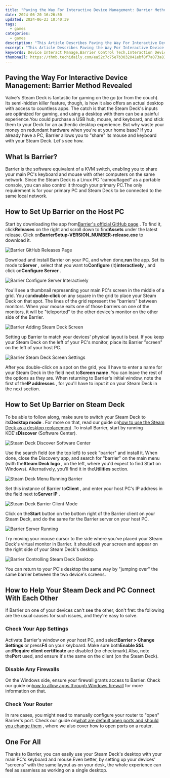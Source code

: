 ```yaml
---
title: "Paving the Way For Interactive Device Management: Barrier Method Revealed"
date: 2024-06-20 16:26:50
updated: 2024-06-23 10:40:39
tags:
  - games
categories:
  - games
description: "This Article Describes Paving the Way For Interactive Device Management: Barrier Method Revealed"
excerpt: "This Article Describes Paving the Way For Interactive Device Management: Barrier Method Revealed"
keywords: Device Interact Manage,Barrier Control Tech,Interaction Devices,Device Management,Innovative Barriers,Tech Interactive Methods,New Device Management
thumbnail: https://thmb.techidaily.com/ea52c7c75e7b3032041ebf8f7a073a81be868964630fead8d644714b724c8d98.jpg
---
```


## Paving the Way For Interactive Device Management: Barrier Method Revealed

 Valve's Steam Deck is fantastic for gaming on the go (or from the couch). Its semi-hidden killer feature, though, is how it also offers an actual desktop with access to countless apps. The catch is that the Steam Deck's inputs are optimized for gaming, and using a desktop with them can be a painful experience.You could purchase a USB hub, mouse, and keyboard, and stick them to your Deck for an authentic desktop experience. But why waste your money on redundant hardware when you're at your home base? If you already have a PC, Barrier allows you to "share" its mouse and keyboard with your Steam Deck. Let's see how.

## What Is Barrier?

 Barrier is the software equivalent of a KVM switch, enabling you to share your main PC's keyboard and mouse with other computers on the same network. Since the Steam Deck is a Linux PC "camouflaged" as a portable console, you can also control it through your primary PC.The only requirement is for your primary PC and Steam Deck to be connected to the same local network.

## How to Set Up Barrier on the Host PC

 Start by downloading the app from[Barrier's official GitHub page](https://github.com/debauchee/barrier) . To find it, click**Releases** on the right and scroll down to find**Assets** under the latest release. Click on**BarrierSetup-VERSION\_NUMBER-release.exe** to download it.

![Barrier GitHub Releases Page](https://static1.makeuseofimages.com/wordpress/wp-content/uploads/2023/09/barrier-github-releases-page.jpg)

 Download and install Barrier on your PC, and when done,**run** the app. Set its mode to**Server** , select that you want to**Configure** (it)**interactively** , and click on**Configure Server** .

![Barrier Configure Server Interactively](https://static1.makeuseofimages.com/wordpress/wp-content/uploads/2023/09/barrier-configure-server-interactively.jpg)

 You'll see a thumbnail representing your main PC's screen in the middle of a grid. You can**double-click** on any square in the grid to place your Steam Deck on that spot. The lines of the grid represent the "barriers" between monitors. When your mouse exits one of those barriers on one of the monitors, it will be "teleported" to the other device's monitor on the other side of the Barrier.

![Barrier Adding Steam Deck Screen](https://static1.makeuseofimages.com/wordpress/wp-content/uploads/2023/09/barrier-adding-steam-deck-screen.jpg)

 Setting up Barrier to match your devices' physical layout is best. If you keep your Steam Deck on the left of your PC's monitor, place its Barrier "screen" on the left of your host PC.

![Barrier Steam Deck Screen Settings](https://static1.makeuseofimages.com/wordpress/wp-content/uploads/2023/09/barrier-steam-deck-screen-settings.jpg)

 After you double-click on a spot on the grid, you'll have to enter a name for your Steam Deck in the field next to**Screen name** .You can leave the rest of the options as they are. When returning to Barrier's initial window, note the first of the**IP addresses** , for you'll have to input it on your Steam Deck in the next section.

## How to Set Up Barrier on Steam Deck

 To be able to follow along, make sure to switch your Steam Deck to its**Desktop mode** . For more on that, read our guide on[how to use the Steam Deck as a desktop replacement](https://www.makeuseof.com/how-to-use-steam-deck-as-a-desktop-replacement/) .To install Barrier, start by running KDE's**Discover** (Software Center).

![Steam Deck Discover Software Center](https://static1.makeuseofimages.com/wordpress/wp-content/uploads/2023/09/steam-deck-discover-software-center.jpg)

 Use the search field (on the top left) to seek "barrier" and install it. When done, close the Discovery app, and search for "barrier" on the main menu (with the**Steam Deck logo** , on the left, where you'd expect to find Start on Windows). Alternatively, you'll find it in the**Utilities** section.

![Steam Deck Menu Running Barrier](https://static1.makeuseofimages.com/wordpress/wp-content/uploads/2023/09/steam-deck-menu-running-barrier.jpg)

 Set this instance of Barrier to**Client** , and enter your host PC's IP address in the field next to**Server IP** .

![Steam Deck Barrier Client Mode](https://static1.makeuseofimages.com/wordpress/wp-content/uploads/2023/09/steam-deck-barrier-client-mode.jpg)

 Click on the**Start** button on the bottom right of the Barrier client on your Steam Deck, and do the same for the Barrier server on your host PC.

![Barrier Server Running](https://static1.makeuseofimages.com/wordpress/wp-content/uploads/2023/09/barrier-server-running.jpg)

 Try moving your mouse cursor to the side where you've placed your Steam Deck's virtual monitor in Barrier. It should exit your screen and appear on the right side of your Steam Deck's desktop.

![Barrier Controlling Steam Deck Desktop](https://static1.makeuseofimages.com/wordpress/wp-content/uploads/2023/09/barrier-controlling-steam-deck-desktop.jpg)

 You can return to your PC's desktop the same way by "jumping over" the same barrier between the two device's screens.

## How to Help Your Steam Deck and PC Connect With Each Other

 If Barrier on one of your devices can't see the other, don't fret: the following are the usual causes for such issues, and they're easy to solve.

### Check Your App Settings

 Activate Barrier's window on your host PC, and select**Barrier > Change Settings** or press**F4** on your keyboard. Make sure both**Enable SSL** and**Require client certificate** are disabled (no checkmark).Also, note the**Port** used, and ensure it's the same on the client (on the Steam Deck).

### Disable Any Firewalls

 On the Windows side, ensure your firewall grants access to Barrier. Check our guide on[how to allow apps through Windows firewall](https://www.makeuseof.com/how-to-allow-apps-windows-firewall/) for more information on that.

### Check Your Router

 In rare cases, you might need to manually configure your router to "open" Barrier's port. Check our guide on[what are default open ports and should you change them](https://www.makeuseof.com/tag/technology-explained-open-router-ports-their-security-implications/) , where we also cover how to open ports on a router.

## One For All

 Thanks to Barrier, you can easily use your Steam Deck's desktop with your main PC's keyboard and mouse.Even better, by setting up your devices' "screens" with the same layout as on your desk, the whole experience can feel as seamless as working on a single desktop.


<ins class="adsbygoogle"
     style="display:block"
     data-ad-format="autorelaxed"
     data-ad-client="ca-pub-7571918770474297"
     data-ad-slot="1223367746"></ins>



<ins class="adsbygoogle"
     style="display:block"
     data-ad-client="ca-pub-7571918770474297"
     data-ad-slot="8358498916"
     data-ad-format="auto"
     data-full-width-responsive="true"></ins>
